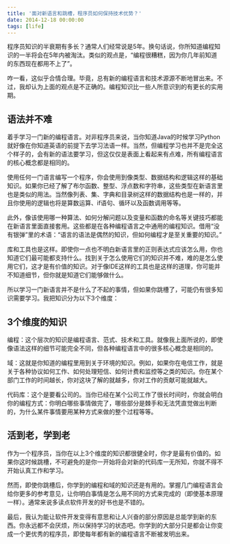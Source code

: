 ```yaml
---
title: '面对新语言和跳槽，程序员如何保持技术优势？'
date: 2014-12-18 00:00:00
tags: [life]
---
```


 程序员知识的半衰期有多长？通常人们经常说是5年。换句话说，你所知道编程知识的一半将会在5年内被淘汰。类似的观点是，“编程很糟糕，因为你几年前知道的东西现在都用不上了”。  

  咋一看，这似乎合情合理。毕竟，总有新的编程语言和技术源源不断地冒出来。不过，我却认为上面的观点是不正确的。编程知识比一些人所意识到的有更长的实用期。


## 语法并不难
着手学习一门新的编程语言。对非程序员来说，当你知道Java的时候学习Python就好像在你知道英语的前提下去学习法语一样。当然，但编程学习也并不是完全这个样子的，会有新的语法要学习，但这仅仅是表面上看起来有点难，所有编程语言的核心概念都是相同的。  
 
   使用任何一门语言编写一个程序，你会使用到像类型、数据结构和逻辑这样的基础知识。如果你已经了解了布尔函数、整型、浮点数和字符串，这些类型在新语言里也是类似的用法。当然像列表、集、字典和目录树这样的数据结构也是一样的，并且你使用的逻辑也将是算数运算、if语句、循环以及函数调用等等。  

   此外，像该使用哪一种算法、如何分解问题以及变量和函数的命名等关键技巧都能在新语言里面直接套用。这些都是在各种编程语言之中通用的编程知识。借用“没有银弹”里的术语：“语言的语法是偶然的知识，但如何编程才是至关重要的知识。”  

   库和工具也是这样。即使你一点也不明白新语言里的正则表达式应该怎么用，你也知道它们最可能都支持什么。找到关于怎么使用它们的知识并不难，难的是怎么使用它们，这才是有价值的知识。对于像IDE这样的工具也是这样的道理，你可能并不知道细节，但你就是知道它们能够做什么。  

   所以学习一门新语言并不是什么了不起的事情，但如果你跳槽了，可能仍有很多知识需要学习。我把知识分为以下3个维度：  

## 3个维度的知识
编程：这个层次的知识是编程语言、范式、技术和工具。就像我上面所说的，即使像语法这样的细节可能完全不同，但各种编程语言中的很多核心概念是相同的。  
 
域：这就是你知道的编程里用到关于环境的知识。例如，如果你在电信工作，就是关于各种协议如何工作、如何处理短信、如何计费和监控等之类的知识。你在某个部门工作的时间越长，你对这块了解的就越多，你对工作的贡献可能就越大。  
 
代码库：这个是要看公司的。当你已经在某个公司工作了很长时间时，你就会明白你的编程方式：你明白哪些事情做完了，哪些部分是棘手和无法凭直觉做出判断的，为什么某件事情要用某种方式来做的整个过程等等。  

## 活到老，学到老
作为一个程序员，当你在以上3个维度的知识都很健全时，你才是最有价值的。如果你这时候跳槽，不可避免的是你一开始将会对新的代码库一无所知，你就不得不开始认真工作和学习。  
 
然而，即使你跳槽后，你学到的编程和域的知识还是有用的。掌握几门编程语言会给你更多的参考意见，让你明白事情是怎么用不同的方式来完成的（即使基本原理一样）。通常来说多读点软件开发的好书也是不错的。  
 
最后，我认为能让软件开发变得有意思和让人兴奋的部分原因是总能学到新的东西。你永远都不会厌烦，所以保持学习的状态吧。你学到的大部分只是都会让你变成一个更优秀的程序员，即使每年都有新的编程语言不断被发明出来。  